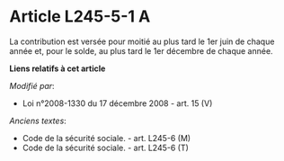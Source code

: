 # Article L245-5-1 A

La contribution est versée pour moitié au plus tard le 1er juin de chaque année et, pour le solde, au plus tard le 1er
décembre de chaque année.

**Liens relatifs à cet article**

_Modifié par_:

  - Loi n°2008-1330 du 17 décembre 2008 - art. 15 (V)

_Anciens textes_:

  - Code de la sécurité sociale. - art. L245-6 (M)
  - Code de la sécurité sociale. - art. L245-6 (T)
